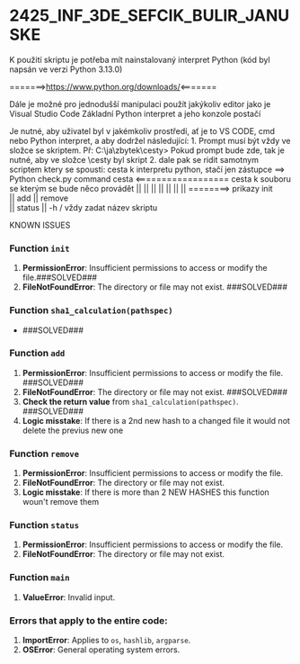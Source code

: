 # 2425_INF_3DE_SEFCIK_BULIR_JANUSKE
K použití skriptu je potřeba mít nainstalovaný interpret Python (kód byl napsán ve verzi Python 3.13.0)

=======>https://www.python.org/downloads/<=======

Dále je možné pro jednodušší manipulaci použít jakýkoliv editor jako je Visual Studio Code
Základní Python interpret a jeho konzole postačí

Je nutné, aby uživatel byl v jakémkoliv prostředí, ať je to VS CODE, cmd nebo Python interpret, a aby dodržel následující:
    1. Prompt musí být vždy ve složce se skriptem.
        Př: C:\ja\zbytek\cesty> Pokud prompt bude zde, tak je nutné, aby ve složce \cesty byl skript
    2. dale pak se ridit samotnym scriptem ktery se spousti:
        cesta k interpretu python, stačí jen zástupce ==> Python check.py command cesta <================== cesta k souboru se kterým se bude něco provádět
                                                                    ||        ||
                                                                    ||        ||
                                                                    ||        ||
                                                                    ||         ========> prikazy init                               
                                                                    ||                           add
                                                                    ||                           remove                                         
                                                                    ||                           status
                                                                    ||                           -h
                                                                    \/
                                                                vždy zadat název skriptu


KNOWN ISSUES

### Function `init`
1. **PermissionError**: Insufficient permissions to access or modify the file.###SOLVED###
2. **FileNotFoundError**: The directory or file may not exist. ###SOLVED###

### Function `sha1_calculation(pathspec)`
- ###SOLVED###

### Function `add`
1. **PermissionError**: Insufficient permissions to access or modify the file. ###SOLVED###
2. **FileNotFoundError**: The directory or file may not exist. ###SOLVED###
3. **Check the return value** from `sha1_calculation(pathspec)`. ###SOLVED###
4. **Logic misstake**: If there is a 2nd new hash to a changed file it would not delete the previus new one 

### Function `remove`
1. **PermissionError**: Insufficient permissions to access or modify the file.
2. **FileNotFoundError**: The directory or file may not exist.
3. **Logic misstake**: If there is more than 2 NEW HASHES this function woun't remove them

### Function `status`
1. **PermissionError**: Insufficient permissions to access or modify the file.
2. **FileNotFoundError**: The directory or file may not exist.

### Function `main`
1. **ValueError**: Invalid input.

### Errors that apply to the entire code:
1. **ImportError**: Applies to `os`, `hashlib`, `argparse`.
2. **OSError**: General operating system errors.
